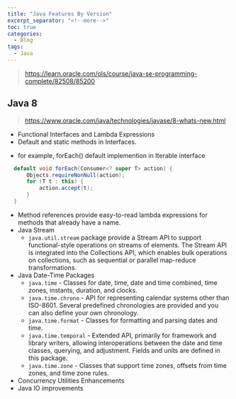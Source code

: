 ```yaml
---
title: "Java Features By Version"
excerpt_separator: "<!--more-->"
toc: true
categories:
  - Blog
tags:
  - Java
---
```


> https://learn.oracle.com/ols/course/java-se-programming-complete/82508/85200

## Java 8
> https://www.oracle.com/java/technologies/javase/8-whats-new.html

- Functional Interfaces and Lambda Expressions
- Default and static methods in Interfaces. 
 * for example, forEach() default implemention in Iterable interface
  ```java
	default void forEach(Consumer<? super T> action) {
        Objects.requireNonNull(action);
        for (T t : this) {
            action.accept(t);
        }
    }
  ```
- Method references provide easy-to-read lambda expressions for methods that already have a name.  
- Java Stream
  * `java.util.stream` package provide a Stream API to support functional-style operations on streams of elements. The Stream API is integrated into the Collections API, which enables bulk operations on collections, such as sequential or parallel map-reduce transformations.
- Java Date-Time Packages
  * `java.time` - Classes for date, time, date and time combined, time zones, instants, duration, and clocks.
  * `java.time.chrono` - API for representing calendar systems other than ISO-8601. Several predefined chronologies are provided and you can also define your own chronology.
  * `java.time.format` - Classes for formatting and parsing dates and time.
  * `java.time.temporal` - Extended API, primarily for framework and library writers, allowing interoperations between the date and time classes, querying, and adjustment. Fields and units are defined in this package.
  * `java.time.zone` - Classes that support time zones, offsets from time zones, and time zone rules.
- Concurrency Utilities Enhancements
- Java IO improvements




